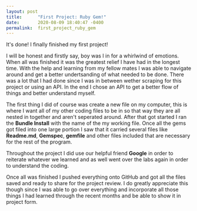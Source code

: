 ```yaml
---
layout: post
title:      "First Project: Ruby Gem!"
date:       2020-08-09 18:40:47 -0400
permalink:  first_project_ruby_gem
---
```



It's done! I finally finished my first project! 

I will be honest and firstly say, boy was I in for a whirlwind of emotions. When all was finished it was the greatest relief I have had in the longest time. With the help and learning from my fellow mates I was able to navigate around and get a better undertsanding of what needed to be done. There was a lot that I had done since I was in between wether scraping for this project or using an API. In the end I chose an API to get a better flow of things and better understand myself. 

The first thing I did of course was create a new file on my computer, this is where I want all of my other coding files to be in so that way they are all nested in together and aren't seperated around. After that got started I ran the **Bundle Install** with the name of the my working file. Once all the gems got filed into one large portion I saw that it carried several files like **Readme.md**, **Gemspec**, **gemfile** and other files included that are necessary for the rest of the program. 

Throughout the project I did use our helpful friend **Google** in order to reiterate whatever we learned and as well went over the labs again in order to understand the coding. 

Once all was finished I pushed everything onto GitHub and got all the files saved and ready to share for the project review. I do greatly appreciate this though since I was able to go over everything and incorporate all those things I had learned through the recent months and be able to show it in project form. 


